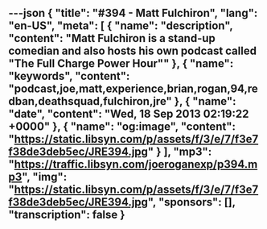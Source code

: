 ---json
{
  "title": "#394 - Matt Fulchiron",
  "lang": "en-US",
  "meta": [
    {
      "name": "description",
      "content": "Matt Fulchiron is a stand-up comedian and also hosts his own podcast called \"The Full Charge Power Hour\""
    },
    {
      "name": "keywords",
      "content": "podcast,joe,matt,experience,brian,rogan,94,redban,deathsquad,fulchiron,jre"
    },
    {
      "name": "date",
      "content": "Wed, 18 Sep 2013 02:19:22 +0000"
    },
    {
      "name": "og:image",
      "content": "https://static.libsyn.com/p/assets/f/3/e/7/f3e7f38de3deb5ec/JRE394.jpg"
    }
  ],
  "mp3": "https://traffic.libsyn.com/joeroganexp/p394.mp3",
  "img": "https://static.libsyn.com/p/assets/f/3/e/7/f3e7f38de3deb5ec/JRE394.jpg",
  "sponsors": [],
  "transcription": false
}
---
<episode-header />

<timemark seconds="0" />

<transcribe-call-to-action />

<episode-footer />